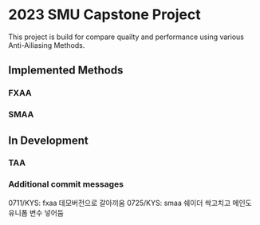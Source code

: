# 2023 SMU Capstone Project
This project is build for compare quailty and performance using various Anti-Ailiasing Methods.

## Implemented Methods
### FXAA
### SMAA

## In Development
### TAA



### Additional commit messages

0711/KYS: fxaa 데모버전으로 갈아끼움
0725/KYS: smaa 쉐이더 싹고치고 메인도 유니폼 변수 넣어둠